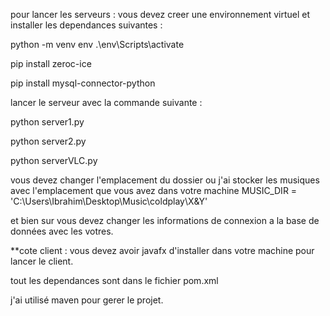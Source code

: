 pour lancer les serveurs :
vous devez creer une environnement virtuel et installer les dependances suivantes :

python -m venv env
.\env\Scripts\activate

pip install zeroc-ice

pip install mysql-connector-python

lancer le serveur avec la commande suivante :

python server1.py 

python server2.py

python serverVLC.py



vous devez changer l'emplacement du dossier ou j'ai stocker les musiques avec l'emplacement que vous avez dans votre machine
    MUSIC_DIR = 'C:\\Users\\Ibrahim\\Desktop\\Music\\coldplay\\X&Y'

et bien sur vous devez changer les informations de connexion a la base de données avec les votres.



**cote client :
vous devez avoir javafx d'installer dans votre machine pour lancer le client.

tout les dependances sont dans le fichier pom.xml

j'ai utilisé maven pour gerer le projet.



